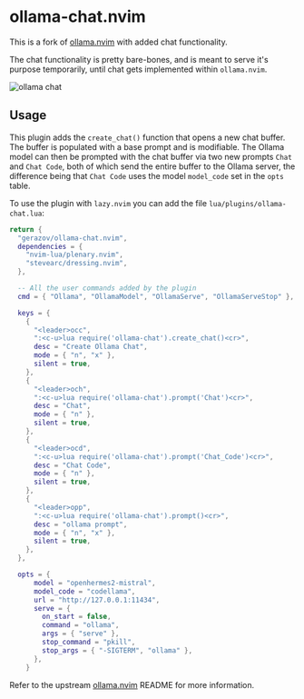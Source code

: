 # ollama-chat.nvim

This is a fork of [ollama.nvim](https://github.com/nomnivore/ollama.nvim) with added chat functionality.

The chat functionality is pretty bare-bones, and is meant to serve it's purpose temporarily, until chat gets implemented within `ollama.nvim`.  

![ollama chat](https://github.com/nomnivore/ollama.nvim/assets/15214418/8070342e-74d2-4086-afed-6835d954aeb2)

## Usage

This plugin adds the `create_chat()` function that opens a new chat buffer. The buffer is populated with a base prompt and is modifiable. 
The Ollama model can then be prompted with the chat buffer via two new prompts `Chat` and `Chat Code`, both of which send the entire buffer to the Ollama server, the difference being that `Chat Code` uses the model `model_code` set in the `opts` table.

To use the plugin with `lazy.nvim` you can add the file `lua/plugins/ollama-chat.lua`:

```lua
return {
  "gerazov/ollama-chat.nvim",
  dependencies = {
    "nvim-lua/plenary.nvim",
    "stevearc/dressing.nvim",
  },

  -- All the user commands added by the plugin
  cmd = { "Ollama", "OllamaModel", "OllamaServe", "OllamaServeStop" },

  keys = {
    {
      "<leader>occ",
      ":<c-u>lua require('ollama-chat').create_chat()<cr>",
      desc = "Create Ollama Chat",
      mode = { "n", "x" },
      silent = true,
    },
    {
      "<leader>och",
      ":<c-u>lua require('ollama-chat').prompt('Chat')<cr>",
      desc = "Chat",
      mode = { "n" },
      silent = true,
    },
    {
      "<leader>ocd",
      ":<c-u>lua require('ollama-chat').prompt('Chat_Code')<cr>",
      desc = "Chat Code",
      mode = { "n" },
      silent = true,
    },
    {
      "<leader>opp",
      ":<c-u>lua require('ollama-chat').prompt()<cr>",
      desc = "ollama prompt",
      mode = { "n", "x" },
      silent = true,
    },
  },

  opts = {
      model = "openhermes2-mistral",
      model_code = "codellama",
      url = "http://127.0.0.1:11434",
      serve = {
        on_start = false,
        command = "ollama",
        args = { "serve" },
        stop_command = "pkill",
        stop_args = { "-SIGTERM", "ollama" },
      },
    }
```

Refer to the upstream [ollama.nvim](https://github.com/nomnivore/ollama.nvim) README for more information.
